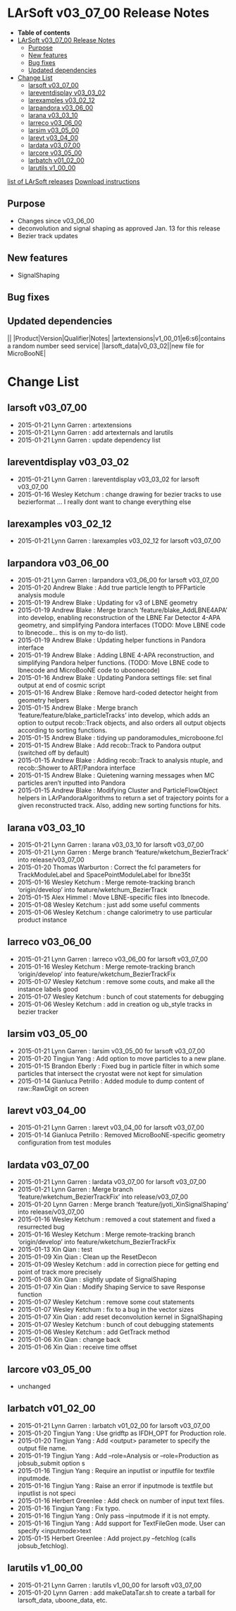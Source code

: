 LArSoft v03_07_00 Release Notes
======================================================================

-   **Table of contents**
-   [LArSoft v03_07_00 Release Notes](#LArSoft-v03_07_00-Release-Notes)
    -   [Purpose](#Purpose)
    -   [New features](#New-features)
    -   [Bug fixes](#Bug-fixes)
    -   [Updated dependencies](#Updated-dependencies)
-   [Change List](#Change-List)
    -   [larsoft v03_07_00](#larsoft-v03_07_00)
    -   [lareventdisplay v03_03_02](#lareventdisplay-v03_03_02)
    -   [larexamples v03_02_12](#larexamples-v03_02_12)
    -   [larpandora v03_06_00](#larpandora-v03_06_00)
    -   [larana v03_03_10](#larana-v03_03_10)
    -   [larreco v03_06_00](#larreco-v03_06_00)
    -   [larsim v03_05_00](#larsim-v03_05_00)
    -   [larevt v03_04_00](#larevt-v03_04_00)
    -   [lardata v03_07_00](#lardata-v03_07_00)
    -   [larcore v03_05_00](#larcore-v03_05_00)
    -   [larbatch v01_02_00](#larbatch-v01_02_00)
    -   [larutils v1_00_00](#larutils-v1_00_00)

[list of LArSoft releases](LArSoft_release_list)
[Download instructions](http://scisoft.fnal.gov/scisoft/bundles/larsoft/v03_07_00/larsoft-v03_07_00.html)

Purpose
--------------------

-   Changes since v03_06_00
-   deconvolution and signal shaping as approved Jan. 13 for this release
-   Bezier track updates

New features
------------------------------

-   SignalShaping

Bug fixes
------------------------

Updated dependencies
----------------------------------------------

||
|Product|Version|Qualifier|Notes|
|artextensions|v1_00_01|e6:s6|contains a random number seed service|
|larsoft_data|v0_03_02||new file for MicroBooNE|

Change List
============================

larsoft v03_07_00
------------------------------------------

-   2015-01-21 Lynn Garren : artextensions
-   2015-01-21 Lynn Garren : add artexternals and larutils
-   2015-01-21 Lynn Garren : update dependency list

lareventdisplay v03_03_02
----------------------------------------------------------

-   2015-01-21 Lynn Garren : lareventdisplay v03_03_02 for larsoft v03_07_00
-   2015-01-16 Wesley Ketchum : change drawing for bezier tracks to use bezierformat … I really dont want to change everything else

larexamples v03_02_12
--------------------------------------------------

-   2015-01-21 Lynn Garren : larexamples v03_02_12 for larsoft v03_07_00

larpandora v03_06_00
------------------------------------------------

-   2015-01-21 Lynn Garren : larpandora v03_06_00 for larsoft v03_07_00
-   2015-01-20 Andrew Blake : Add true particle length to PFParticle analysis module
-   2015-01-19 Andrew Blake : Updating for v3 of LBNE geometry
-   2015-01-19 Andrew Blake : Merge branch ‘feature/blake_AddLBNE4APA’ into develop, enabling reconstruction of the LBNE Far Detector 4-APA geometry, and simplifying Pandora interfaces (TODO: Move LBNE code to lbnecode… this is on my to-do list).
-   2015-01-19 Andrew Blake : Updating helper functions in Pandora interface
-   2015-01-19 Andrew Blake : Adding LBNE 4-APA reconstruction, and simplifying Pandora helper functions. (TODO: Move LBNE code to lbnecode and MicroBooNE code to uboonecode)
-   2015-01-16 Andrew Blake : Updating Pandora settings file: set final output at end of cosmic script
-   2015-01-16 Andrew Blake : Remove hard-coded detector height from geometry helpers
-   2015-01-15 Andrew Blake : Merge branch ‘feature/feature/blake_particleTracks’ into develop, which adds an option to output recob::Track objects, and also orders all output objects according to sorting functions.
-   2015-01-15 Andrew Blake : tidying up pandoramodules_microboone.fcl
-   2015-01-15 Andrew Blake : Add recob::Track to Pandora output (switched off by default)
-   2015-01-15 Andrew Blake : Adding recob::Track to analysis ntuple, and recob::Shower to ART/Pandora interface
-   2015-01-15 Andrew Blake : Quietening warning messages when MC particles aren’t inputted into Pandora
-   2015-01-15 Andrew Blake : Modifying Cluster and ParticleFlowObject helpers in LArPandoraAlgorithms to return a set of trajectory points for a given reconstructed track. Also, adding new sorting functions for hits.

larana v03_03_10
----------------------------------------

-   2015-01-21 Lynn Garren : larana v03_03_10 for larsoft v03_07_00
-   2015-01-21 Lynn Garren : Merge branch ‘feature/wketchum_BezierTrack’ into release/v03_07_00
-   2015-01-20 Thomas Warburton : Correct the fcl parameters for TrackModuleLabel and SpacePointModuleLabel for lbne35t
-   2015-01-16 Wesley Ketchum : Merge remote-tracking branch ‘origin/develop’ into feature/wketchum_BezierTrack
-   2015-01-15 Alex Himmel : Move LBNE-specific files into lbnecode.
-   2015-01-08 Wesley Ketchum : just add some useful comments
-   2015-01-06 Wesley Ketchum : change calorimetry to use particular product instance

larreco v03_06_00
------------------------------------------

-   2015-01-21 Lynn Garren : larreco v03_06_00 for larsoft v03_07_00
-   2015-01-16 Wesley Ketchum : Merge remote-tracking branch ‘origin/develop’ into feature/wketchum_BezierTrackFix
-   2015-01-07 Wesley Ketchum : remove some couts, and make all the instance labels good
-   2015-01-07 Wesley Ketchum : bunch of cout statements for debugging
-   2015-01-06 Wesley Ketchum : add in creation og ub_style tracks in bezier tracker

larsim v03_05_00
----------------------------------------

-   2015-01-21 Lynn Garren : larsim v03_05_00 for larsoft v03_07_00
-   2015-01-20 Tingjun Yang : Add option to move particles to a new plane.
-   2015-01-15 Brandon Eberly : Fixed bug in particle filter in which some particles that intersect the cryostat were not kept for simulation
-   2015-01-14 Gianluca Petrillo : Added module to dump content of raw::RawDigit on screen

larevt v03_04_00
----------------------------------------

-   2015-01-21 Lynn Garren : larevt v03_04_00 for larsoft v03_07_00
-   2015-01-14 Gianluca Petrillo : Removed MicroBooNE-specific geometry configuration from test modules

lardata v03_07_00
------------------------------------------

-   2015-01-21 Lynn Garren : lardata v03_07_00 for larsoft v03_07_00
-   2015-01-21 Lynn Garren : Merge branch ‘feature/wketchum_BezierTrackFix’ into release/v03_07_00
-   2015-01-20 Lynn Garren : Merge branch ‘feature/jyoti_XinSignalShaping’ into release/v03_07_00
-   2015-01-16 Wesley Ketchum : removed a cout statement and fixed a resurrected bug
-   2015-01-16 Wesley Ketchum : Merge remote-tracking branch ‘origin/develop’ into feature/wketchum_BezierTrackFix
-   2015-01-13 Xin Qian : test
-   2015-01-09 Xin Qian : Clean up the ResetDecon
-   2015-01-09 Wesley Ketchum : add in correction piece for getting end point of track more precisely
-   2015-01-08 Xin Qian : slightly update of SignalShaping
-   2015-01-07 Xin Qian : Modify Shaping Service to save Response function
-   2015-01-07 Wesley Ketchum : remove some cout statements
-   2015-01-07 Wesley Ketchum : fix to a bug in the vector sizes
-   2015-01-07 Xin Qian : add reset deconvolution kernel in SignalShaping
-   2015-01-07 Wesley Ketchum : bunch of cout debugging statements
-   2015-01-06 Wesley Ketchum : add GetTrack method
-   2015-01-06 Xin Qian : change back
-   2015-01-06 Xin Qian : receive time offset

larcore v03_05_00
------------------------------------------

-   unchanged

larbatch v01_02_00
--------------------------------------------

-   2015-01-21 Lynn Garren : larbatch v01_02_00 for larsoft v03_07_00
-   2015-01-20 Tingjun Yang : Use gridftp as IFDH_OPT for Production role.
-   2015-01-20 Tingjun Yang : Add \<output\> parameter to specify the output file name.
-   2015-01-19 Tingjun Yang : Add –role=Analysis or –role=Production as jobsub_submit option s
-   2015-01-16 Tingjun Yang : Require an inputlist or inputfile for textfile inputmode.
-   2015-01-16 Tingjun Yang : Raise an error if inputmode is textfile but inputlist is not speci
-   2015-01-16 Herbert Greenlee : Add check on number of input text files.
-   2015-01-16 Tingjun Yang : Fix typo.
-   2015-01-16 Tingjun Yang : Only pass –inputmode if it is not empty.
-   2015-01-16 Tingjun Yang : Add support for TextFileGen mode. User can specify \<inputmode\>text
-   2015-01-15 Herbert Greenlee : Add project.py –fetchlog (calls jobsub_fetchlog).

larutils v1_00_00
------------------------------------------

-   2015-01-21 Lynn Garren : larutils v1_00_00 for larsoft v03_07_00
-   2015-01-20 Lynn Garren : add makeDataTar.sh to create a tarball for larsoft_data, uboone_data, etc.
